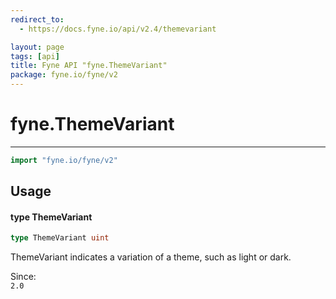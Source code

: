 ```yaml
---
redirect_to:
  - https://docs.fyne.io/api/v2.4/themevariant

layout: page
tags: [api]
title: Fyne API "fyne.ThemeVariant"
package: fyne.io/fyne/v2
---
```

# fyne.ThemeVariant
---

```go
import "fyne.io/fyne/v2"
```

## Usage

#### type ThemeVariant

```go
type ThemeVariant uint
```

ThemeVariant indicates a variation of a theme, such as light or dark.


<div class="since">Since: <code>
2.0</code></div>

